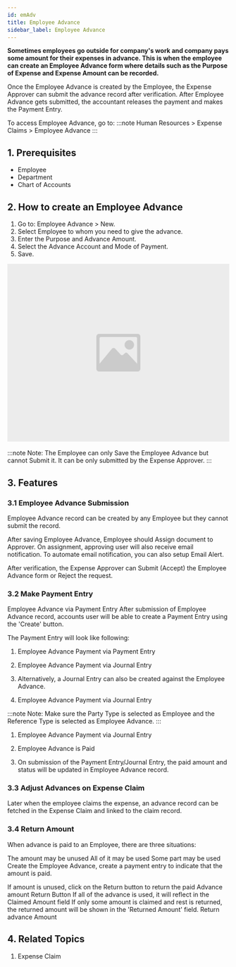 ```yaml
---
id: emAdv
title: Employee Advance
sidebar_label: Employee Advance
---
```


**Sometimes employees go outside for company's work and company pays some amount for their expenses in advance. This is when the employee can create an Employee Advance form where details such as the Purpose of Expense and Expense Amount can be recorded.**

Once the Employee Advance is created by the Employee, the Expense Approver can submit the advance record after verification. After Employee Advance gets submitted, the accountant releases the payment and makes the Payment Entry.

To access Employee Advance, go to:
:::note
Human Resources > Expense Claims > Employee Advance
:::

## 1. Prerequisites

- Employee
- Department
- Chart of Accounts

## 2. How to create an Employee Advance

1. Go to: Employee Advance > New.
1. Select Employee to whom you need to give the advance.
1. Enter the Purpose and Advance Amount.
1. Select the Advance Account and Mode of Payment.
1. Save.

![image](images/image.jpg)

:::note
Note: The Employee can only Save the Employee Advance but cannot Submit it. It can be only submitted by the Expense Approver.
:::

## 3. Features

### 3.1 Employee Advance Submission

Employee Advance record can be created by any Employee but they cannot submit the record.

After saving Employee Advance, Employee should Assign document to Approver. On assignment, approving user will also receive email notification. To automate email notification, you can also setup Email Alert.

After verification, the Expense Approver can Submit (Accept) the Employee Advance form or Reject the request.

### 3.2 Make Payment Entry

Employee Advance via Payment Entry
After submission of Employee Advance record, accounts user will be able to create a Payment Entry using the 'Create' button.

The Payment Entry will look like following:

1. Employee Advance Payment via Payment Entry

1. Employee Advance Payment via Journal Entry
1. Alternatively, a Journal Entry can also be created against the Employee Advance.

1. Employee Advance Payment via Journal Entry

:::note
Note: Make sure the Party Type is selected as Employee and the Reference Type is selected as Employee Advance.
:::

1. Employee Advance Payment via Journal Entry

1. Employee Advance is Paid
1. On submission of the Payment Entry/Journal Entry, the paid amount and status will be updated in Employee Advance record.

### 3.3 Adjust Advances on Expense Claim

Later when the employee claims the expense, an advance record can be fetched in the Expense Claim and linked to the claim record.

### 3.4 Return Amount

When advance is paid to an Employee, there are three situations:

The amount may be unused
All of it may be used
Some part may be used
Create the Employee Advance, create a payment entry to indicate that the amount is paid.

If amount is unused, click on the Return button to return the paid Advance amount Return Button
If all of the advance is used, it will reflect in the Claimed Amount field
If only some amount is claimed and rest is returned, the returned amount will be shown in the 'Returned Amount' field. Return advance Amount

## 4. Related Topics

1. Expense Claim
